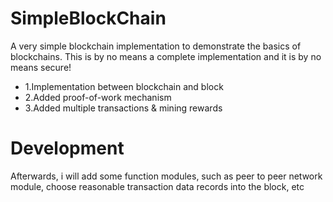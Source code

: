 # SimpleBlockChain
A very simple blockchain implementation to demonstrate the basics of blockchains. This is by no means a complete implementation and it is by no means secure!

* 1.Implementation between blockchain and block
* 2.Added proof-of-work mechanism
* 3.Added multiple transactions & mining rewards

# Development
Afterwards, i will add some function modules, such as peer to peer network module, choose reasonable transaction data records into the block, etc
